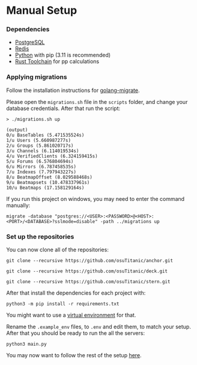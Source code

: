 
# Manual Setup

### Dependencies

- [PostgreSQL](https://www.postgresql.org/)
- [Redis](https://redis.io/)
- [Python](https://www.python.org/) with pip (3.11 is recommended)
- [Rust Toolchain](https://rustup.rs/) for pp calculations

### Applying migrations

Follow the installation instructions for [golang-migrate](https://github.com/golang-migrate/migrate/blob/master/cmd/migrate/README.md#installation).

Please open the `migrations.sh` file in the `scripts` folder, and change your database credentials.
After that run the script:

```shell
> ./migrations.sh up

(output)
0/u BaseTables (5.471535524s)
1/u Users (5.660987277s)
2/u Groups (5.861020717s)
3/u Channels (6.114019534s)
4/u VerifiedClients (6.324159415s)
5/u Forums (6.576804694s)
6/u Mirrors (6.787458535s)
7/u Indexes (7.797943227s)
8/u BeatmapOffset (8.029588468s)
9/u Beatmapsets (10.478337961s)
10/u Beatmaps (17.158129164s)
```

If you run this project on windows, you may need to enter the command manually:

```shell
migrate -database "postgres://<USER>:<PASSWORD>@<HOST>:<PORT>/<DATABASE>?sslmode=disable" -path ../migrations up
```

### Set up the repositories

You can now clone all of the repositories:

```shell
git clone --recursive https://github.com/osuTitanic/anchor.git
```

```shell
git clone --recursive https://github.com/osuTitanic/deck.git
```

```shell
git clone --recursive https://github.com/osuTitanic/stern.git
```

After that install the dependencies for each project with:

```shell
python3 -m pip install -r requirements.txt
```

You might want to use a [virtual environment](https://docs.python.org/3/tutorial/venv.html) for that.

Rename the `.example_env` files, to `.env` and edit them, to match your setup.
After that you should be ready to run the all the servers:

```shell
python3 main.py
```

You may now want to follow the rest of the setup [here](https://github.com/osuTitanic/titanic#adding-beatmaps).
